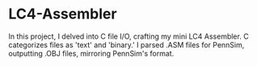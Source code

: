 # LC4-Assembler
In this project, I delved into C file I/O, crafting my mini LC4 Assembler. C categorizes files as 'text' and 'binary.' I parsed .ASM files for PennSim, outputting .OBJ files, mirroring PennSim's format.
